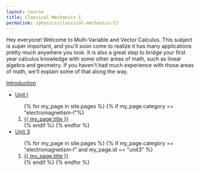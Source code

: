 ```yaml
---
layout: course
title: Classical Mechanics I
permalink: /physics/classical-mechanics-I/
---
```


Hey everyone! Welcome to Multi-Variable and Vector Calculus. This subject is super important, and you'll soon come to realize it has many applications pretty much anywhere you look. It is also a great step to bridge your first year calculus knowledge with some other areas of math, such as linear algebra and geometry. If you haven't had much experience with those areas of math, we'll explain some of that along the way. 

<a class="page-link" href="/physics/electromagnetism-I/introduction">Introduction </a>

<ul>
<li>  <a class="page-link" href="/math/calculus-III/"> Unit I </a> </li>
<ol>
{% for my_page in site.pages %}
{% if  my_page.category == "electromagnetism-I"%}
<li> <a class="page-link" href="{{ my_page.url | prepend: site.baseurl }}">{{ my_page.title }}</a> </li>
{% endif %}
{% endfor %}
</ol>
<li>  <a class="page-link" href="/math/calculus-III/"> Unit 3 </a> </li>
<ol>
{% for my_page in site.pages %}
{% if  my_page.category == "electromagnetism-I" and my_page.id == "unit3" %}
<li> <a class="page-link" href="{{ my_page.url | prepend: site.baseurl }}">{{ my_page.title }}</a> </li>
{% endif %}
{% endfor %}
</ol>
</ul>
